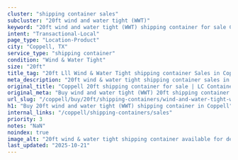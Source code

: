 ```yaml
---
cluster: "shipping container sales"
subcluster: "20ft wind and water tight (WWT)"
keyword: "20ft wind and water tight (WWT) shipping container for sale Coppell, TX"
intent: "Transactional-Local"
page_type: "Location-Product"
city: "Coppell, TX"
service_type: "shipping container"
condition: "Wind & Water Tight"
size: "20ft"
title_tag: "20ft Lll Wind & Water Tight shipping container Sales in Coppell | LC Container"
meta_description: "20ft wind & water tight shipping container sales in Coppell. Fast delivery, competitive pricing. Serving shipping containers area. Quote ID: LCR. Call (214) 524-4168 for your free quote today."
original_title: "Coppell 20ft shipping container for sale | LC Container"
original_meta: "Buy wind and water tight (WWT) 20ft shipping container sale with local delivery in Coppell, TX. LC Container — local Since 2003. Request a fast quote today."
url_slug: "/coppell/buy/20ft/shipping-containers/wind-and-water-tight-wwt"
h1: "Buy 20ft wind and water tight (WWT) shipping container in Coppell"
internal_links: "/coppell/shipping-containers/sales"
priority: 3
notes: "NaN"
noindex: true
image_alt: "20ft wind & water tight shipping container available for delivery in Coppell"
last_updated: "2025-10-21"
---
```


<!-- TODO: Add unique city/inventory copy, images, and internal links here. -->
